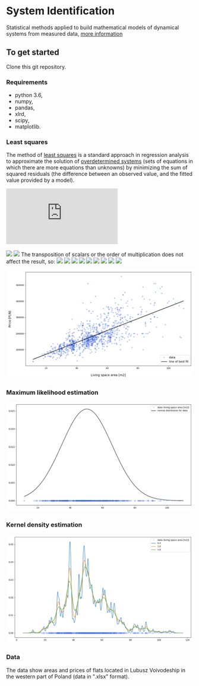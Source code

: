 # System Identification
Statistical methods applied to build mathematical models of dynamical systems from measured data, 
[more information](https://en.wikipedia.org/wiki/System_identification "system identification") 

## To get started
Clone this git repository.

### Requirements
- python 3.6,
- numpy,
- pandas,
- xlrd,
- scipy,
- matplotlib.

### Least squares
The method of [least squares](https://en.wikipedia.org/wiki/Least_squares "least squares") is a standard 
approach in regression analysis to approximate the solution of [overdetermined systems](https://en.wikipedia.org/wiki/Overdetermined_system
"overdetermined system") (sets of equations in which there are more equations than unknowns) by minimizing the sum 
of squared residuals (the difference between an observed value, and the fitted value provided by a model).

![\large Y_{N\times1}](https://latex.codecogs.com/svg.latex?x%3D%5Cfrac%7B-b%5Cpm%5Csqrt%7Bb%5E2-4ac%7D%7D%7B2a%7D)

<img src="https://render.githubusercontent.com/render/math?math= Y = AU + E \\ \hat{Y} = AU \\ E = Y - \hat{Y}">
<img src="https://render.githubusercontent.com/render/math?math=S(A)=E^TE=(Y-UA)^T(Y-UA)=(Y^T-A^TU^T)(Y-UA)=Y^TY-Y^TUA-A^TU^TY%2BA^TU^TUA">
The transposition of scalars or the order of multiplication does not affect the result, so:
<img src="https://render.githubusercontent.com/render/math?math=Y^TUA=A^TU^TY">
<img src="https://render.githubusercontent.com/render/math?math=S(A)=Y^TY-2A^TU^TY %2B A^TU^TUA">
<img src="https://render.githubusercontent.com/render/math?math=\frac{\partial S(A)}{\partial A}=\frac{\partial}{\partial A}Y^TY-\frac{\partial}{\partial A}2A^TU^TY %2B \frac{\partial}{\partial A}A^TU^TUA">
<img src="https://render.githubusercontent.com/render/math?math=\frac{\partial S(A)}{\partial A}= 0 - 2U^TY %2B 2U^TUA">
<img src="https://render.githubusercontent.com/render/math?math=\frac{\partial S(A)}{\partial A}= 0">
<img src="https://render.githubusercontent.com/render/math?math=-2U^TY %2B 2U^TUA = 0">
<img src="https://render.githubusercontent.com/render/math?math=-U^TY %2B U^TUA = 0">
<img src="https://render.githubusercontent.com/render/math?math=U^TUA = U^TY">
<img src="https://render.githubusercontent.com/render/math?math=A=(U^TU)^{-1}U^TY">

![least_squares_fitting](/media/mls.png)

### Maximum likelihood estimation
![maximum_likelihood_estimation.png](/media/mle.png)

### Kernel density estimation
![kernel_density_estimation.py.png](/media/kde.png)

### Data
The data show areas and prices of flats located in Lubusz Voivodeship in the western part of Poland (data in ".xlsx" format).
